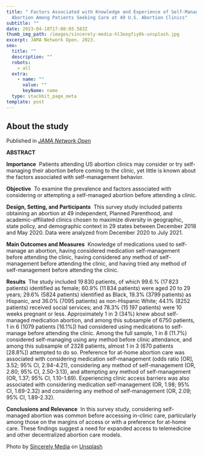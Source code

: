 ```yaml
---
title: " Factors Associated with Knowledge and Experience of Self-Managed
  Abortion Among Patients Seeking Care at 49 U.S. Abortion Clinics"
subtitle: ""
date: 2023-04-18T17:08:03.583Z
thumb_img_path: /images/sincerely-media-hl3eogfiy0k-unsplash.jpg
excerpt: JAMA Network Open. 2023.
seo:
  title: ""
  description: ""
  robots:
    - all
  extra:
    - name: ""
      value: ""
      keyName: name
  type: stackbit_page_meta
template: post
---
```

## About the study

Published in *[JAMA Network Open](https://jamanetwork.com/journals/jamanetworkopen/fullarticle/2803942)*

**A﻿BSTRACT**

**Importance**  Patients attending US abortion clinics may consider or try self-managing their abortion before coming to the clinic, yet little is known about the factors associated with self-management behavior.

**Objective**  To examine the prevalence and factors associated with considering or attempting a self-managed abortion before attending a clinic.

**Design, Setting, and Participants**  This survey study included patients obtaining an abortion at 49 independent, Planned Parenthood, and academic-affiliated clinics chosen to maximize diversity in geographic, state policy, and demographic context in 29 states between December 2018 and May 2020. Data were analyzed from December 2020 to July 2021.

**Main Outcomes and Measures**  Knowledge of medications used to self-manage an abortion, having considered medication self-management before attending the clinic, having considered any method of self-management before attending the clinic, and having tried any method of self-management before attending the clinic.

**Results**  The study included 19 830 patients, of which 99.6.% (17 823 patients) identified as female; 60.9% (11 834 patients) were aged 20 to 29 years; 29.6% (5824 patients) identified as Black, 19.3% (3799 patients) as Hispanic, and 36.0% (7095 patients) as non-Hispanic White; 44.1% (8252 patients) received social services; and 78.3% (15 197 patients) were 10 weeks pregnant or less. Approximately 1 in 3 (34%) knew about self-managed medication abortion, and among this subsample of 6750 patients, 1 in 6 (1079 patients \[16.1%]) had considered using medications to self-manage before attending the clinic. Among the full sample, 1 in 8 (11.7%) considered self-managing using any method before clinic attendance, and among this subsample of 2328 patients, almost 1 in 3 (670 patients \[28.8%]) attempted to do so. Preference for at-home abortion care was associated with considering medication self-management (odds ratio \[OR], 3.52; 95% CI, 2.94-4.21), considering any method of self-management (OR, 2.80; 95% CI, 2.50-3.13), and attempting any method of self-management (OR, 1.37; 95% CI, 1.10-1.69). Experiencing clinic access barriers was also associated with considering medication self-management (OR, 1.98; 95% CI, 1.69-2.32) and considering any method of self-management (OR, 2.09; 95% CI, 1.89-2.32).

**Conclusions and Relevance**  In this survey study, considering self-managed abortion was common before accessing in-clinic care, particularly among those on the margins of access or with a preference for at-home care. These findings suggest a need for expanded access to telemedicine and other decentralized abortion care models.

Photo by [Sincerely Media](https://unsplash.com/@sincerelymedia?utm_content=creditCopyText&utm_medium=referral&utm_source=unsplash) on [Unsplash](https://unsplash.com/photos/woman-using-macbook-pro-HL3EOgFiy0k?utm_content=creditCopyText&utm_medium=referral&utm_source=unsplash)